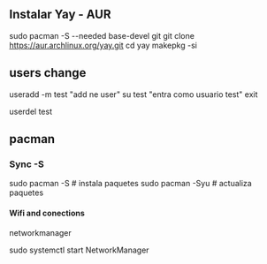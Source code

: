 


## Instalar Yay - AUR

sudo pacman -S --needed base-devel git
git clone https://aur.archlinux.org/yay.git
cd yay
makepkg -si


## users change

useradd -m test "add ne user"
su test "entra como usuario test"
exit

userdel test

## pacman

### Sync -S


sudo pacman -S # instala paquetes 
sudo pacman -Syu # actualiza paquetes


#### Wifi and conections


networkmanager

sudo systemctl start NetworkManager